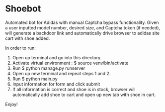 # Shoebot

Automated bot for Adidas with manual Captcha bypass functionality. Given a user inputted model number, desired size, and Captcha token (if needed), will generate a backdoor link and automatically drive browser to adidas site cart with shoe added.  
  
In order to run:  
1) Open up terminal and go into this directory.  
2) Activate virtual environment : $ source venv/bin/activate   
3) Run $ python manage.py runserver   
4) Open up new terminal and repeat steps 1 and 2.   
5) Run $ python main.py   
6) Input information for form and click submit   
7) If all information is correct and shoe is in stock, browser will automatically add shoe to cart and open up new tab with shoe in cart.  
  
Enjoy! 
